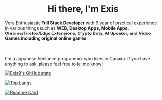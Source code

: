 <h1 align="center">Hi there, I'm Exis</h1>
Very Enthusiastic <b>Full Stack Developer</b> with 9 year of practical experience in various things such as <b>WEB, Desktop Apps, Mobile Apps, Chrome/Firefox/Edge Extensions, Crypto Bots, AI Speaker, and Video Games including original online games</b>.
<br><br><br>



I'm a Japanese freelance programmer who lives in Canada.
If you have anything to ask, please feel free to let me know!

[![Exis9's GitHub stats](https://github-readme-stats.vercel.app/api?username=exis9&theme=dark&hide_border=1&include_all_commits=1&count_private=1&border_radius=8)](https://github.com/exis9/github-readme-stats)

[![Top Langs](https://github-readme-stats.vercel.app/api/top-langs/?username=exis9&langs_count=10&theme=dark&hide_border=1&border_radius=8)](https://github.com/exis9/github-readme-stats)


[![Readme Card](https://github-readme-stats.vercel.app/api/pin/?username=exis9&repo=sQuery)](https://github.com/exis9/sQuery)
